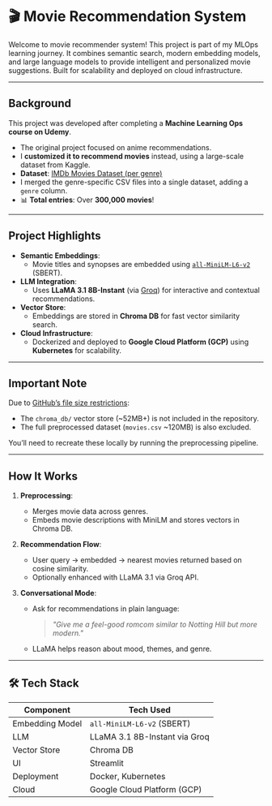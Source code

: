 # 🎬 Movie Recommendation System

Welcome to movie recommender system! This project is part of my MLOps learning journey. It combines semantic search, modern embedding models, and large language models to provide intelligent and personalized movie suggestions. Built for scalability and deployed on cloud infrastructure.

---

## Background

This project was developed after completing a **Machine Learning Ops course on Udemy**.

- The original project focused on anime recommendations.
- I **customized it to recommend movies** instead, using a large-scale dataset from Kaggle.
- **Dataset**: [IMDb Movies Dataset (per genre)](https://www.kaggle.com/datasets/rajugc/imdb-movies-dataset-based-on-genre)
- I merged the genre-specific CSV files into a single dataset, adding a `genre` column.
- 📊 **Total entries**: Over **300,000 movies**!

---

## Project Highlights

- **Semantic Embeddings**:
  - Movie titles and synopses are embedded using [`all-MiniLM-L6-v2`](https://huggingface.co/sentence-transformers/all-MiniLM-L6-v2) (SBERT).
- **LLM Integration**:
  - Uses **LLaMA 3.1 8B-Instant** (via [Groq](https://groq.com)) for interactive and contextual recommendations.
- **Vector Store**:
  - Embeddings are stored in **Chroma DB** for fast vector similarity search.
- **Cloud Infrastructure**:
  - Dockerized and deployed to **Google Cloud Platform (GCP)** using **Kubernetes** for scalability.

---

## Important Note

Due to [GitHub’s file size restrictions](https://docs.github.com/en/repositories/working-with-files/managing-large-files/about-large-files-on-github):

- The `chroma_db/` vector store (~52MB+) is not included in the repository.
- The full preprocessed dataset (`movies.csv` ~120MB) is also excluded.

You’ll need to recreate these locally by running the preprocessing pipeline.

---

## How It Works

1. **Preprocessing**:
   - Merges movie data across genres.
   - Embeds movie descriptions with MiniLM and stores vectors in Chroma DB.

2. **Recommendation Flow**:
   - User query → embedded → nearest movies returned based on cosine similarity.
   - Optionally enhanced with LLaMA 3.1 via Groq API.

3. **Conversational Mode**:
   - Ask for recommendations in plain language:
     > _"Give me a feel-good romcom similar to *Notting Hill* but more modern."_  
   - LLaMA helps reason about mood, themes, and genre.

---

## 🛠️ Tech Stack

| Component        | Tech Used                       |
|------------------|---------------------------------|
| Embedding Model  | `all-MiniLM-L6-v2` (SBERT)      |
| LLM              | LLaMA 3.1 8B-Instant via Groq   |
| Vector Store     |  Chroma DB                      |
| UI               | Streamlit                       |
| Deployment       | Docker, Kubernetes              |
| Cloud            | Google Cloud Platform (GCP)     |




